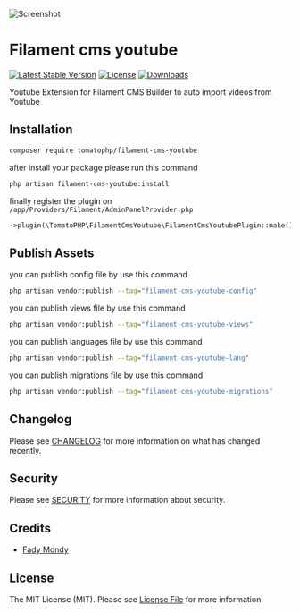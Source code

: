 ![Screenshot](https://raw.githubusercontent.com/tomatophp/filament-cms-youtube/master/art/screenshot.jpg)

# Filament cms youtube

[![Latest Stable Version](https://poser.pugx.org/tomatophp/filament-cms-youtube/version.svg)](https://packagist.org/packages/tomatophp/filament-cms-youtube)
[![License](https://poser.pugx.org/tomatophp/filament-cms-youtube/license.svg)](https://packagist.org/packages/tomatophp/filament-cms-youtube)
[![Downloads](https://poser.pugx.org/tomatophp/filament-cms-youtube/d/total.svg)](https://packagist.org/packages/tomatophp/filament-cms-youtube)

Youtube Extension for Filament CMS Builder to auto import videos from Youtube

## Installation

```bash
composer require tomatophp/filament-cms-youtube
```
after install your package please run this command

```bash
php artisan filament-cms-youtube:install
```

finally register the plugin on `/app/Providers/Filament/AdminPanelProvider.php`

```php
->plugin(\TomatoPHP\FilamentCmsYoutube\FilamentCmsYoutubePlugin::make())
```


## Publish Assets

you can publish config file by use this command

```bash
php artisan vendor:publish --tag="filament-cms-youtube-config"
```

you can publish views file by use this command

```bash
php artisan vendor:publish --tag="filament-cms-youtube-views"
```

you can publish languages file by use this command

```bash
php artisan vendor:publish --tag="filament-cms-youtube-lang"
```

you can publish migrations file by use this command

```bash
php artisan vendor:publish --tag="filament-cms-youtube-migrations"
```

## Changelog

Please see [CHANGELOG](CHANGELOG.md) for more information on what has changed recently.

## Security

Please see [SECURITY](SECURITY.md) for more information about security.

## Credits

- [Fady Mondy](mailto:info@3x1.io)

## License

The MIT License (MIT). Please see [License File](LICENSE.md) for more information.
